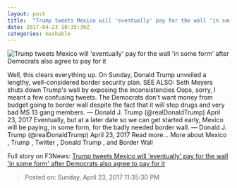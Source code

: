 ```yaml
---
layout: post
title:  "Trump tweets Mexico will 'eventually' pay for the wall 'in some form' after Democrats also agree to pay for it"
date: 2017-04-23 18:35:30Z
categories: mashable
---
```


![Trump tweets Mexico will 'eventually' pay for the wall 'in some form' after Democrats also agree to pay for it](http://i.amz.mshcdn.com/-F_JJ8liA_o2bssyxt4pHzg4O_I=/1200x630/2017%2F04%2F23%2F6c%2F9b0c11084f0041549a0b3d29739db0ac.54aa3.jpg)

Well, this clears everything up. On Sunday, Donald Trump unveiled a lengthy, well-considered border security plan. SEE ALSO: Seth Meyers shuts down Trump's wall by exposing the inconsistencies Oops, sorry, I meant a few confusing tweets. The Democrats don't want money from budget going to border wall despite the fact that it will stop drugs and very bad MS 13 gang members. — Donald J. Trump (@realDonaldTrump) April 23, 2017 Eventually, but at a later date so we can get started early, Mexico will be paying, in some form, for the badly needed border wall. — Donald J. Trump (@realDonaldTrump) April 23, 2017 Read more... More about Mexico , Trump , Twitter , Donald Trump , and Border Wall


Full story on F3News: [Trump tweets Mexico will 'eventually' pay for the wall 'in some form' after Democrats also agree to pay for it](http://www.f3nws.com/n/WVY44G)

> Posted on: Sunday, April 23, 2017 11:35:30 PM
